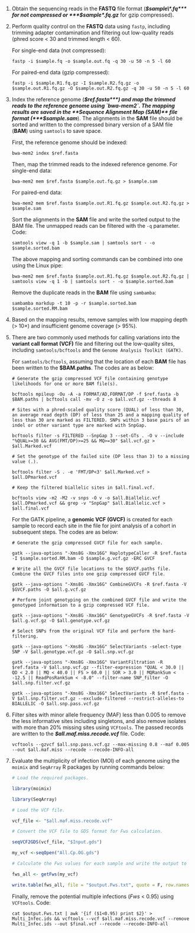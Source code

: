 1. Obtain the sequencing reads in the **FASTQ** file format (***$sample\*.fq*** for not compressed or ***$sample\*.fq.gz*** for gzip compressed).

2. Perform quality control on the **FASTQ** data using `fastp`, including trimming adapter contamination and filtering out low-quality reads (phred score < 30 and trimmed length < 60).

   For single-end data (not compressed):

   `fastp -i $sample.fq -o $sample.out.fq -q 30 -u 50 -n 5 -l 60`

   For paired-end data (gzip compressed):

   `fastp -i $sample.R1.fq.gz -I $sample.R2.fq.gz -o $sample.out.R1.fq.gz -O $sample.out.R2.fq.gz -q 30 -u 50 -n 5 -l 60`

3. Index the reference genome (***$ref.fasta***) and map the trimmed reads to the reference genome using `bwa-mem2`. The mapping results are saved in the **Sequence Alignment Map (SAM)** file format (***$sample.sam***). The alignments in the **SAM** file should be sorted and written to the compressed binary version of a SAM file (**BAM**) using `samtools` to save space.

   First, the reference genome should be indexed:

   `bwa-mem2 index $ref.fasta`

   Then, map the trimmed reads to the indexed reference genome. For single-end data:

   `bwa-mem2 mem $ref.fasta $sample.out.fq.gz > $sample.sam`

   For paired-end data:

   `bwa-mem2 mem $ref.fasta $sample.out.R1.fq.gz $sample.out.R2.fq.gz > $sample.sam`

   Sort the alignments in the **SAM** file and write the sorted output to the BAM file. The unmapped reads can be filtered with the `-q` parameter. Code:

   `samtools view -q 1 -b $sample.sam | samtools sort - -o $sample.sorted.bam`

   The above mapping and sorting commands can be combined into one using the Linux pipe:

   `bwa-mem2 mem $ref.fasta $sample.out.R1.fq.gz $sample.out.R2.fq.gz | samtools view -q 1 -b | samtools sort - -o $sample.sorted.bam`

   Remove the duplicate reads in the **BAM** file using `sambamba`:

   `sambamba markdup -t 10 -p -r $sample.sorted.bam $sample.sorted.RM.bam`

4. Based on the mapping results, remove samples with low mapping depth (> 10×) and insufficient genome coverage (> 95%).

5. There are two commonly used methods for calling variations into the **variant call format (VCF)** file and filtering out the low-quality sites, including `samtools/bcftools` and the `Genome Analysis Toolkit (GATK)`.

   For `samtools/bcftools`, assuming that the location of each **BAM** file has been written to the **$BAM.paths**. The codes are as below:

   ```shell
   # Generate the gzip compressed VCF file containing genotype likelihoods for one or more BAM file(s).
   
   bcftools mpileup -Ou -A -a FORMAT/AD,FORMAT/DP -f $ref.fasta -b $BAM.paths | bcftools call -mv -O z -o $all.vcf.gz --threads 8
   
   # Sites with a phred-scaled quality score (QUAL) of less than 30, an average read depth (DP) of less than 25 and a mapping quality of less than 30 are marked as FILTERED. SNPs within 3 base pairs of an indel or other variant type are marked with SnpGap.
   
   bcftools filter -s FILTERED --SnpGap 3 --set-GTs . -O v --include "%QUAL>=30 && AVG(FMT/DP)>=25 && MQ>=30" $all.vcf.gz > $all.Marked.vcf
   
   # Set the genotype of the failed site (DP less than 3) to a missing value (.).
   
   bcftools filter -S . -e 'FMT/DP<3' $all.Marked.vcf > $all.DPmarked.vcf
   
   # Keep the filtered biallelic sites in $all.final.vcf.
   
   bcftools view -m2 -M2 -v snps -O v -o $all.Biallelic.vcf $all.DPmarked.vcf && grep -v "SnpGap" $all.Biallelic.vcf > $all.final.vcf
   ```

   For the GATK pipeline, a **genomic VCF (GVCF)** is created for each sample to record each site in the file for joint analysis of a cohort in subsequent steps. The codes are as below:

   ```shell
   # Generate the gzip compressed GVCF file for each sample.
   
   gatk --java-options "-Xms8G -Xmx16G" HaplotypeCaller -R $ref.fasta -I $sample.sorted.RM.bam -O $sample.g.vcf.gz -ERC GVCF
   
   # Write all the GVCF file locations to the $GVCF.paths file. Combine the GVCF files into one gzip compressed GVCF file.
   
   gatk --java-options "-Xms8G -Xmx16G" CombineGVCFs -R $ref.fasta -V $GVCF.paths -O $all.g.vcf.gz
   
   # Perform joint genotyping on the combined GVCF file and write the genotyped information to a gzip compressed VCF file.
   
   gatk --java-options "-Xms8G -Xmx16G" GenotypeGVCFs -R $ref.fasta -V $all.g.vcf.gz -O $all.genotype.vcf.gz
   
   # Select SNPs from the original VCF file and perform the hard-filtering.
   
   gatk --java-options "-Xms8G -Xmx16G" SelectVariants -select-type SNP -V $all.genotype.vcf.gz -O $all.snp.vcf.gz
   
   gatk --java-options "-Xms8G -Xmx16G" VariantFiltration -R $ref.fasta -V $all.snp.vcf.gz --filter-expression "QUAL < 30.0 || QD < 2.0 || MQ < 40.0 || FS > 60.0 || SOR > 3.0 || MQRankSum < -12.5 || ReadPosRankSum < -8.0" --filter-name SNP_filter -O $all.snp.filter.vcf.gz
   
   gatk --java-options "-Xms8G -Xmx16G" SelectVariants -R $ref.fasta -V $all.snp.filter.vcf.gz --exclude-filtered --restrict-alleles-to BIALLELIC -O $all.snp.pass.vcf.gz
   ```

6. Filter sites with minor allele frequency (MAF) less than 0.005 to remove the less informative sites including singletons, and also remove isolates with more than 20% missing sites using `VCFtools`. The passed records are written to the ***$all.maf.miss.recode.vcf*** file. Code:

   `vcftools --gzvcf $all.snp.pass.vcf.gz --max-missing 0.8 --maf 0.005 --out $all.maf.miss --recode --recode-INFO-all`

7. Evaluate the multiplicity of infection (MOI) of each genome using the `moimix` and `SeqArray` R packages by running commands below:

   ```R
   # Load the required packages.
   
   library(moimix)
   
   library(SeqArray)
   
   # Load the VCF file.
   
   vcf_file <- "$all.maf.miss.recode.vcf"
   
   # Convert the VCF file to GDS format for Fws calculation.
   
   seqVCF2GDS(vcf_file, "$Input.gds")
   
   my_vcf <-seqOpen("All.Cp.OG.gds")
   
   # Calculate the Fws values for each sample and write the output to the specified file.
   
   fws_all <- getFws(my_vcf)
   
   write.table(fws_all, file = "$output.Fws.txt", quote = F, row.names = F, sep = "\t")
   ```

   Finally, remove the potential multiple infections (*Fws* < 0.95) using `VCFtools`. Code:

   `cat $output.Fws.txt | awk '{if ($1<0.95) print $2}' > Multi_Infec.ids && vcftools --vcf $all.maf.miss.recode.vcf --remove Multi_Infec.ids --out $final.vcf --recode --recode-INFO-all`
